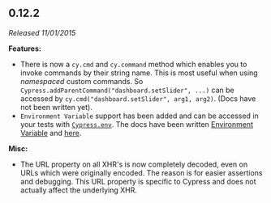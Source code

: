 ## 0.12.2

_Released 11/01/2015_

**Features:**

- There is now a `cy.cmd` and `cy.command` method which enables you to invoke commands by their string name. This is most useful when using _namespaced_ custom commands. So `Cypress.addParentCommand("dashboard.setSlider", ...)` can be accessed by `cy.cmd("dashboard.setSlider", arg1, arg2)`. (Docs have not been written yet).
- `Environment Variable` support has been added and can be accessed in your tests with [`Cypress.env`](/api/cypress-api/env). The docs have been written [Environment Variable](/guides/guides/environment-variables) and [here](/api/cypress-api/env).

**Misc:**

- The URL property on all XHR's is now completely decoded, even on URLs which were originally encoded. The reason is for easier assertions and debugging. This URL property is specific to Cypress and does not actually affect the underlying XHR.
